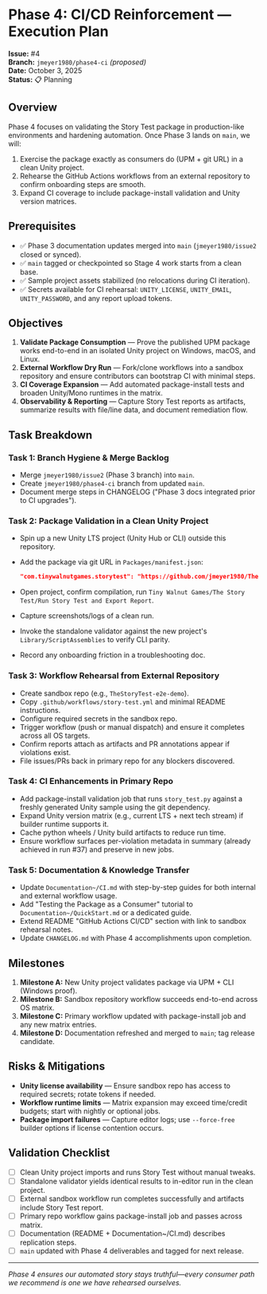 # Phase 4: CI/CD Reinforcement — Execution Plan

**Issue:** #4  
**Branch:** `jmeyer1980/phase4-ci` *(proposed)*  
**Date:** October 3, 2025  
**Status:** 📋 Planning

## Overview

Phase 4 focuses on validating the Story Test package in production-like environments and hardening automation. Once Phase 3 lands on `main`, we will:

1. Exercise the package exactly as consumers do (UPM + git URL) in a clean Unity project.
2. Rehearse the GitHub Actions workflows from an external repository to confirm onboarding steps are smooth.
3. Expand CI coverage to include package-install validation and Unity version matrices.

## Prerequisites

- ✅ Phase 3 documentation updates merged into `main` (`jmeyer1980/issue2` closed or synced).
- ✅ `main` tagged or checkpointed so Stage 4 work starts from a clean base.
- ✅ Sample project assets stabilized (no relocations during CI iteration).
- ✅ Secrets available for CI rehearsal: `UNITY_LICENSE`, `UNITY_EMAIL`, `UNITY_PASSWORD`, and any report upload tokens.

## Objectives

1. **Validate Package Consumption** — Prove the published UPM package works end-to-end in an isolated Unity project on Windows, macOS, and Linux.
2. **External Workflow Dry Run** — Fork/clone workflows into a sandbox repository and ensure contributors can bootstrap CI with minimal steps.
3. **CI Coverage Expansion** — Add automated package-install tests and broaden Unity/Mono runtimes in the matrix.
4. **Observability & Reporting** — Capture Story Test reports as artifacts, summarize results with file/line data, and document remediation flow.

## Task Breakdown

### Task 1: Branch Hygiene & Merge Backlog

- Merge `jmeyer1980/issue2` (Phase 3 branch) into `main`.
- Create `jmeyer1980/phase4-ci` branch from updated `main`.
- Document merge steps in CHANGELOG ("Phase 3 docs integrated prior to CI upgrades").

### Task 2: Package Validation in a Clean Unity Project

- Spin up a new Unity LTS project (Unity Hub or CLI) outside this repository.
- Add the package via git URL in `Packages/manifest.json`:

  ```json
  "com.tinywalnutgames.storytest": "https://github.com/jmeyer1980/TheStoryTest.git?path=Packages/com.tinywalnutgames.storytest"
  ```

- Open project, confirm compilation, run `Tiny Walnut Games/The Story Test/Run Story Test and Export Report`.
- Capture screenshots/logs of a clean run.
- Invoke the standalone validator against the new project's `Library/ScriptAssemblies` to verify CLI parity.
- Record any onboarding friction in a troubleshooting doc.

### Task 3: Workflow Rehearsal from External Repository

- Create sandbox repo (e.g., `TheStoryTest-e2e-demo`).
- Copy `.github/workflows/story-test.yml` and minimal README instructions.
- Configure required secrets in the sandbox repo.
- Trigger workflow (push or manual dispatch) and ensure it completes across all OS targets.
- Confirm reports attach as artifacts and PR annotations appear if violations exist.
- File issues/PRs back in primary repo for any blockers discovered.

### Task 4: CI Enhancements in Primary Repo

- Add package-install validation job that runs `story_test.py` against a freshly generated Unity sample using the git dependency.
- Expand Unity version matrix (e.g., current LTS + next tech stream) if builder runtime supports it.
- Cache python wheels / Unity build artifacts to reduce run time.
- Ensure workflow surfaces per-violation metadata in summary (already achieved in run #37) and preserve in new jobs.

### Task 5: Documentation & Knowledge Transfer

- Update `Documentation~/CI.md` with step-by-step guides for both internal and external workflow usage.
- Add "Testing the Package as a Consumer" tutorial to `Documentation~/QuickStart.md` or a dedicated guide.
- Extend README "GitHub Actions CI/CD" section with link to sandbox rehearsal notes.
- Update `CHANGELOG.md` with Phase 4 accomplishments upon completion.

## Milestones

1. **Milestone A:** New Unity project validates package via UPM + CLI (Windows proof).  
2. **Milestone B:** Sandbox repository workflow succeeds end-to-end across OS matrix.  
3. **Milestone C:** Primary workflow updated with package-install job and any new matrix entries.  
4. **Milestone D:** Documentation refreshed and merged to `main`; tag release candidate.

## Risks & Mitigations

- **Unity license availability** — Ensure sandbox repo has access to required secrets; rotate tokens if needed.
- **Workflow runtime limits** — Matrix expansion may exceed time/credit budgets; start with nightly or optional jobs.
- **Package import failures** — Capture editor logs; use `--force-free` builder options if license contention occurs.

## Validation Checklist

- [ ] Clean Unity project imports and runs Story Test without manual tweaks.
- [ ] Standalone validator yields identical results to in-editor run in the clean project.
- [ ] External sandbox workflow run completes successfully and artifacts include Story Test report.
- [ ] Primary repo workflow gains package-install job and passes across matrix.
- [ ] Documentation (README + Documentation~/CI.md) describes replication steps.
- [ ] `main` updated with Phase 4 deliverables and tagged for next release.

---

*Phase 4 ensures our automated story stays truthful—every consumer path we recommend is one we have rehearsed ourselves.*
